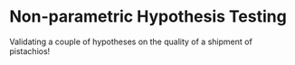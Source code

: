 # Non-parametric Hypothesis Testing

Validating a couple of hypotheses on the quality of a shipment of pistachios!

